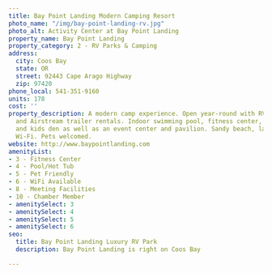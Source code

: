 ```yaml
---
title: Bay Point Landing Modern Camping Resort
photo_name: "/img/bay-point-landing-rv.jpg"
photo_alt: Activity Center at Bay Point Landing
property_name: Bay Point Landing
property_category: 2 - RV Parks & Camping
address:
  city: Coos Bay
  state: OR
  street: 92443 Cape Arago Highway
  zip: 97420
phone_local: 541-351-9160
units: 178
cost: ''
property_description: A modern camp experience. Open year-round with RV sites, cabins
  and Airstream trailer rentals. Indoor swimming pool, fitness center, activity room
  and kids den as well as an event center and pavilion. Sandy beach, laundry, and
  Wi-Fi. Pets welcomed.
website: http://www.baypointlanding.com
amenityList:
- 3 - Fitness Center
- 4 - Pool/Hot Tub
- 5 - Pet Friendly
- 6 - WiFi Available
- 8 - Meeting Facilities
- 10 - Chamber Member
- amenitySelect: 3
- amenitySelect: 4
- amenitySelect: 5
- amenitySelect: 6
seo:
  title: Bay Point Landing Luxury RV Park
  description: Bay Point Landing is right on Coos Bay

---
```

